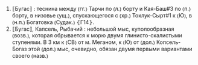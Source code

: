 ---
---

1. ⟦Бугас⟧
: теснина между ⦅гг.⦆ Тарчи по ⦅л.⦆ борту и Кая-Баш#3 по ⦅п.⦆ борту, в низовье ⦅ущ.⦆, спускающегося с ⦅хр.⦆ Токлук-Сырт#1 к ⦅Ю⦆, в ⦅н.п.⦆ Богатовка ⦅Судак.⦆ ⦃Г14⦄.
2. ⟦Бугас⟧, Капсель, Рыбачий
: небольшой мыс, куполообразная ⦅возв.⦆, которая обрывается к морю двумя глинисто-скалистыми ступенями. В 3 км к ⦅СВ⦆ от м. Меганом, к ⦅Ю⦆ от ⦅дол.⦆ Копсель-Богаз этой ⦅дол.⦆ мыс, очевидно, обязан двумя первыми вариантами своего ⦅назв.⦆
